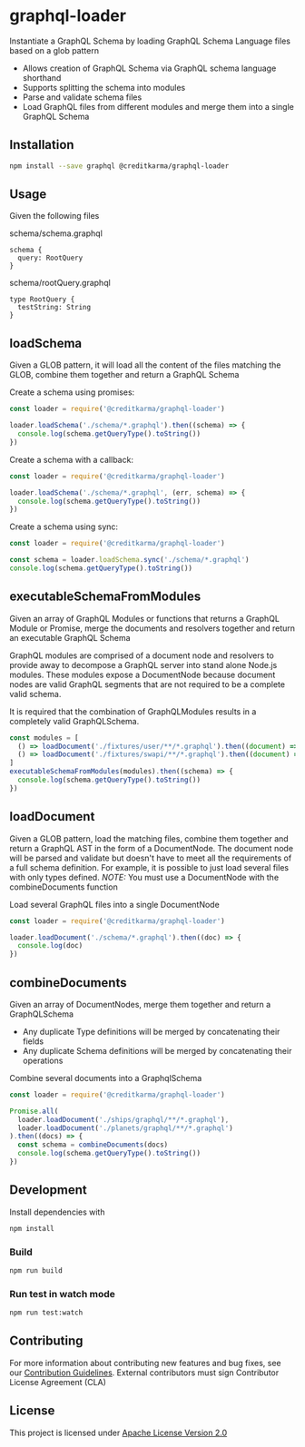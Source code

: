 # graphql-loader

Instantiate a GraphQL Schema by loading GraphQL Schema Language files based on a glob pattern

* Allows creation of GraphQL Schema via GraphQL schema language shorthand
* Supports splitting the schema into modules
* Parse and validate schema files
* Load GraphQL files from different modules and merge them into a single GraphQL Schema

## Installation

```sh
npm install --save graphql @creditkarma/graphql-loader
```

## Usage

Given the following files

schema/schema.graphql

```
schema {
  query: RootQuery
}
```

schema/rootQuery.graphql

```
type RootQuery {
  testString: String
}
```

## loadSchema

Given a GLOB pattern, it will load all the content of the files matching the GLOB, combine them
together and return a GraphQL Schema

Create a schema using promises:

```js
const loader = require('@creditkarma/graphql-loader')

loader.loadSchema('./schema/*.graphql').then((schema) => {
  console.log(schema.getQueryType().toString())
})
```

Create a schema with a callback:

```js
const loader = require('@creditkarma/graphql-loader')

loader.loadSchema('./schema/*.graphql', (err, schema) => {
  console.log(schema.getQueryType().toString())
})
```

Create a schema using sync:

```js
const loader = require('@creditkarma/graphql-loader')

const schema = loader.loadSchema.sync('./schema/*.graphql')
console.log(schema.getQueryType().toString())

```

## executableSchemaFromModules

Given an array of GraphQL Modules or functions that returns a GraphQL Module or Promise,
merge the documents and resolvers together and return an executable GraphQL Schema

GraphQL modules are comprised of a document node and resolvers to provide away to decompose
a GraphQL server into stand alone Node.js modules.  These modules expose a DocumentNode because
document nodes are valid GraphQL segments that are not required to be a complete valid schema.

It is required that the combination of GraphQLModules results in a completely valid GraphQLSchema.

```js
const modules = [
  () => loadDocument('./fixtures/user/**/*.graphql').then((document) => ({ document, resolvers: {}})),
  () => loadDocument('./fixtures/swapi/**/*.graphql').then((document) => ({ document, resolvers: {}})),
]
executableSchemaFromModules(modules).then((schema) => {
  console.log(schema.getQueryType().toString())
})

```

## loadDocument

Given a GLOB pattern, load the matching files, combine them together and return a GraphQL AST in
the form of a DocumentNode.  The document node will be parsed and validate but doesn't have to meet all
the requirements of a full schema definition.  For example, it is possible to just load several files
with only types defined.  *NOTE:* You must use a DocumentNode with the combineDocuments function

Load several GraphQL files into a single DocumentNode

```js
const loader = require('@creditkarma/graphql-loader')

loader.loadDocument('./schema/*.graphql').then((doc) => {
  console.log(doc)
})
```
## combineDocuments

Given an array of DocumentNodes, merge them together and return a GraphQLSchema
* Any duplicate Type definitions will be merged by concatenating their fields
* Any duplicate Schema definitions will be merged by concatenating their operations

Combine several documents into a GraphqlSchema

```js
const loader = require('@creditkarma/graphql-loader')

Promise.all(
  loader.loadDocument('./ships/graphql/**/*.graphql'),
  loader.loadDocument('./planets/graphql/**/*.graphql')
).then((docs) => {
  const schema = combineDocuments(docs)
  console.log(schema.getQueryType().toString())
})
```

## Development

Install dependencies with

```sh
npm install
```

### Build

```sh
npm run build
```


### Run test in watch mode

```sh
npm run test:watch
```

## Contributing
For more information about contributing new features and bug fixes, see our [Contribution Guidelines](https://github.com/creditkarma/CONTRIBUTING.md).
External contributors must sign Contributor License Agreement (CLA)

## License
This project is licensed under [Apache License Version 2.0](./LICENSE)

